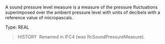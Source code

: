 ﻿A sound pressure level measure is a measure of the pressure fluctuations superimposed over the ambient pressure level with units of decibels with a reference value of micropascals.

Type: REAL

> HISTORY&nbsp; Renamed in IFC4 (was IfcSoundPressureMeasure).